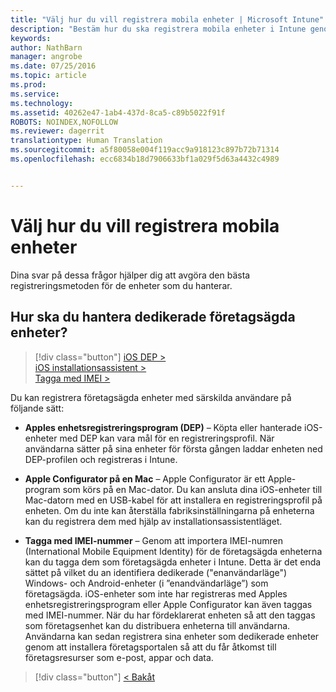 ```yaml
---
title: "Välj hur du vill registrera mobila enheter | Microsoft Intune"
description: "Bestäm hur du ska registrera mobila enheter i Intune genom att besvara några enkla frågor"
keywords: 
author: NathBarn
manager: angrobe
ms.date: 07/25/2016
ms.topic: article
ms.prod: 
ms.service: 
ms.technology: 
ms.assetid: 40262e47-1ab4-437d-8ca5-c89b5022f91f
ROBOTS: NOINDEX,NOFOLLOW
ms.reviewer: dagerrit
translationtype: Human Translation
ms.sourcegitcommit: a5f80058e004f119acc9a918123c897b72b71314
ms.openlocfilehash: ecc6834b18d7906633bf1a029f5d63a4432c4989


---
```

# Välj hur du vill registrera mobila enheter

Dina svar på dessa frågor hjälper dig att avgöra den bästa registreringsmetoden för de enheter som du hanterar.

## **Hur ska du hantera dedikerade företagsägda enheter?**

  > [!div class="button"]
[iOS DEP >](/intune/deploy-use/ios-device-enrollment-program-in-microsoft-intune)<br>[iOS installationsassistent >](/intune/deploy-use/ios-setup-assistant-enrollment-in-microsoft-intune)<br>[Tagga med IMEI >](/intune/deploy-use/specify-corporate-owned-devices-with-international-mobile-equipment-identity-imei-numbers)

  Du kan registrera företagsägda enheter med särskilda användare på följande sätt:

  - **Apples enhetsregistreringsprogram (DEP)** – Köpta eller hanterade iOS-enheter med DEP kan vara mål för en registreringsprofil. När användarna sätter på sina enheter för första gången laddar enheten ned DEP-profilen och registreras i Intune.

  - **Apple Configurator på en Mac** – Apple Configurator är ett Apple-program som körs på en Mac-dator. Du kan ansluta dina iOS-enheter till Mac-datorn med en USB-kabel för att installera en registreringsprofil på enheten. Om du inte kan återställa fabriksinställningarna på enheterna kan du registrera dem med hjälp av installationsassistentläget.

  - **Tagga med IMEI-nummer** – Genom att importera IMEI-numren (International Mobile Equipment Identity) för de företagsägda enheterna kan du tagga dem som företagsägda enheter i Intune. Detta är det enda sättet på vilket du an identifiera dedikerade ("enanvändarläge") Windows- och Android-enheter (i ”enandvändarläge”) som företagsägda. iOS-enheter som inte har registreras med Apples enhetsregistreringsprogram eller Apple Configurator kan även taggas med IMEI-nummer. När du har fördeklarerat enheten så att den taggas som företagsenhet kan du distribuera enheterna till användarna. Användarna kan sedan registrera sina enheter som dedikerade enheter genom att installera företagsportalen så att du får åtkomst till företagsresurser som e-post, appar och data.

  > [!div class="button"]
  [< Bakåt](choose-how-to-enroll-devices3.md)



<!--HONumber=Aug16_HO5-->


